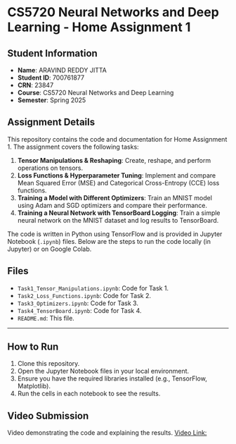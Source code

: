 # CS5720 Neural Networks and Deep Learning - Home Assignment 1

## Student Information

- **Name**: ARAVIND REDDY JITTA
- **Student ID**: 700761877
- **CRN**: 23847
- **Course**: CS5720 Neural Networks and Deep Learning
- **Semester**: Spring 2025

## Assignment Details

This repository contains the code and documentation for Home Assignment 1. The assignment covers the following tasks:

1. **Tensor Manipulations & Reshaping**: Create, reshape, and perform operations on tensors.
2. **Loss Functions & Hyperparameter Tuning**: Implement and compare Mean Squared Error (MSE) and Categorical Cross-Entropy (CCE) loss functions.
3. **Training a Model with Different Optimizers**: Train an MNIST model using Adam and SGD optimizers and compare their performance.
4. **Training a Neural Network with TensorBoard Logging**: Train a simple neural network on the MNIST dataset and log results to TensorBoard.

The code is written in Python using TensorFlow and is provided in Jupyter Notebook (`.ipynb`) files. Below are the steps to run the code locally (in Jupyter) or on Google Colab.

## Files

- `Task1_Tensor_Manipulations.ipynb`: Code for Task 1.
- `Task2_Loss_Functions.ipynb`: Code for Task 2.
- `Task3_Optimizers.ipynb`: Code for Task 3.
- `Task4_TensorBoard.ipynb`: Code for Task 4.
- `README.md`: This file.

---

## How to Run

1. Clone this repository.
2. Open the Jupyter Notebook files in your local environment.
3. Ensure you have the required libraries installed (e.g., TensorFlow, Matplotlib).
4. Run the cells in each notebook to see the results.

## Video Submission

Video demonstrating the code and explaining the results.
[Video Link:](https://drive.google.com/file/d/1qZbjnkaJpCSQJPMcuOp4be4oHtIPcGUx/view?usp=sharing)
